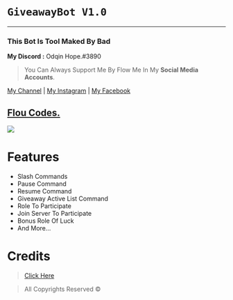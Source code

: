 # `GiveawayBot V1.0`
***
### This Bot Is Tool Maked By Bad
__My Discord :__ Odqin Hope.#3890

> You Can Always Support Me By Flow Me In My **Social Media Accounts**.

[My Channel](https://www.youtube.com/channel/UCKh6D-uY87Bb0y0w7XqUlzQ) | [My Instagram](https://www.instagram.com/bqdro_16/) | [My Facebook](https://www.facebook.com/B4dRo)

## [Flou Codes.](https://discord.gg/CkXfzjYVJw)
<a href="https://discord.com/invite/CkXfzjYVJw"><img src="https://discord.com/api/guilds/934493669191462982/widget.png?style=banner2"></a>

# Features

- Slash Commands  
- Pause Command
- Resume Command
- Giveaway Active List Command
- Role To Participate 
- Join Server To Participate
- Bonus Role Of Luck
- And More...

# Credits

> [Click Here](https://bit.ly/3wXa5lB) 

> All Copyrights Reserved ©️ 

 

